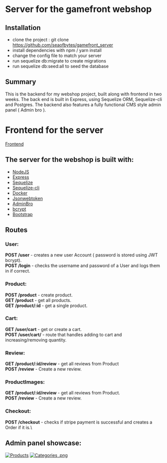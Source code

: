 # Server for the gamefront webshop

## Installation
- clone the project : git clone https://github.com/seaofbytes/gamefront_server
- install dependencies with npm / yarn install
- change the config file to match your server
- run sequelize db:migrate to create migrations
- run sequelize db:seed:all to seed the database

## Summary
This is the backend for my webshop project, built along with frontend in two weeks. The back end is built in Express, using Sequelize ORM, Sequelize-cli and Postgres.
The backend also features a fully functional CMS style admin panel ( Admin bro ). 

# Frontend for the server
 [Frontend](https://github.com/seaofbytes/gamefront_client)


## The server for the webshop is built with: 
- [NodeJS](https://nodejs.org/en/https://reactjs.org/)
- [Express](https://www.npmjs.com/package/jsonwebtoken)
- [Sequelize](https://sequelize.org/)
- [Sequelize-cli](https://github.com/sequelize/cli)
- [Docker](https://www.docker.com/)
- [Jsonwebtoken](https://www.npmjs.com/package/jsonwebtoken)   
- [AdminBro](https://github.com/SoftwareBrothers/admin-bro) 
- [bcrypt](https://www.npmjs.com/package/bcrypt) 
- [Bootstrap](https://getbootstrap.com/)

## Routes
### User:
**POST /user** - creates a new user Account ( password is stored using JWT bcrypt).\
**POST /login** - checks the username and password of a User and logs them in if correct.


### Product:
**POST /product** - create product.\
**GET /product** - get all products.\
**GET /product/:id** - get a single product.

### Cart:
**GET /user/cart** - get or create a cart.\
**POST /user/cart/** - route that handles adding to cart and increasing/removing quantity.

### Review:
**GET /product/:id/review** - get all reviews from Product\
**POST /review** - Create a new review.

### ProductImages:
**GET /product/:id/review** - get all reviews from Product.\
**POST /review** - Create a new review.

### Checkout:
**POST /checkout** - checks if stripe payment is successful and creates a Order if it is.\


## Admin panel showcase:
[![Products](https://imgshare.io/images/2020/04/06/admin1.png)](https://imgshare.io/image/1Ygfg)
[![Categories
.png](https://imgshare.io/images/2020/04/06/admin2.png)](https://imgshare.io/image/1YVH7)
